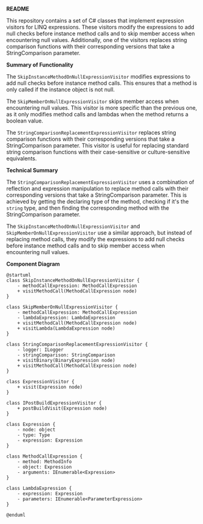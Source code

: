**README**

This repository contains a set of C# classes that implement expression visitors for LINQ expressions. These visitors modify the expressions to add null checks before instance method calls and to skip member access when encountering null values. Additionally, one of the visitors replaces string comparison functions with their corresponding versions that take a StringComparison parameter.

**Summary of Functionality**

The `SkipInstanceMethodOnNullExpressionVisitor` modifies expressions to add null checks before instance method calls. This ensures that a method is only called if the instance object is not null.

The `SkipMemberOnNullExpressionVisitor` skips member access when encountering null values. This visitor is more specific than the previous one, as it only modifies method calls and lambdas when the method returns a boolean value.

The `StringComparisonReplacementExpressionVisitor` replaces string comparison functions with their corresponding versions that take a StringComparison parameter. This visitor is useful for replacing standard string comparison functions with their case-sensitive or culture-sensitive equivalents.

**Technical Summary**

The `StringComparisonReplacementExpressionVisitor` uses a combination of reflection and expression manipulation to replace method calls with their corresponding versions that take a StringComparison parameter. This is achieved by getting the declaring type of the method, checking if it's the `string` type, and then finding the corresponding method with the StringComparison parameter.

The `SkipInstanceMethodOnNullExpressionVisitor` and `SkipMemberOnNullExpressionVisitor` use a similar approach, but instead of replacing method calls, they modify the expressions to add null checks before instance method calls and to skip member access when encountering null values.

**Component Diagram**

```plantuml
@startuml
class SkipInstanceMethodOnNullExpressionVisitor {
    - methodCallExpression: MethodCallExpression
    + visitMethodCall(MethodCallExpression node)
}

class SkipMemberOnNullExpressionVisitor {
    - methodCallExpression: MethodCallExpression
    - lambdaExpression: LambdaExpression
    + visitMethodCall(MethodCallExpression node)
    + visitLambda(LambdaExpression node)
}

class StringComparisonReplacementExpressionVisitor {
    - logger: ILogger
    - stringComparison: StringComparison
    + visitBinary(BinaryExpression node)
    + visitMethodCall(MethodCallExpression node)
}

class ExpressionVisitor {
    + visit(Expression node)
}

class IPostBuildExpressionVisitor {
    + postBuildVisit(Expression node)
}

class Expression {
    - node: object
    - type: Type
    - expression: Expression
}

class MethodCallExpression {
    - method: MethodInfo
    - object: Expression
    - arguments: IEnumerable<Expression>
}

class LambdaExpression {
    - expression: Expression
    - parameters: IEnumerable<ParameterExpression>
}

@enduml
```